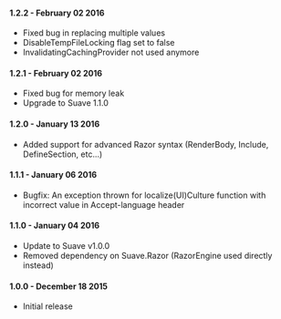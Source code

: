 #### 1.2.2 - February 02 2016
* Fixed bug in replacing multiple values
* DisableTempFileLocking flag set to false
* InvalidatingCachingProvider not used anymore

#### 1.2.1 - February 02 2016
* Fixed bug for memory leak
* Upgrade to Suave 1.1.0

#### 1.2.0 - January 13 2016
* Added support for advanced Razor syntax (RenderBody, Include, DefineSection, etc...)

#### 1.1.1 - January 06 2016
* Bugfix: An exception thrown for localize(UI)Culture function with incorrect value in Accept-language header

#### 1.1.0 - January 04 2016
* Update to Suave v1.0.0
* Removed dependency on Suave.Razor (RazorEngine used directly instead)

#### 1.0.0 - December 18 2015
* Initial release